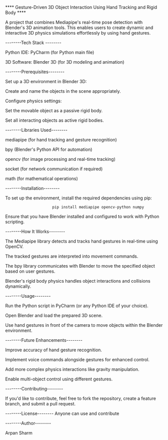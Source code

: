 **** Gesture-Driven 3D Object Interaction Using Hand Tracking and Rigid Body ****

A project that combines Mediapipe's real-time pose detection with Blender's 3D animation tools. This enables users to create dynamic and interactive 3D physics simulations effortlessly by using hand gestures.

--------Tech Stack --------

Python IDE: PyCharm (for Python main file)

3D Software: Blender 3D (for 3D modeling and animation)

--------Prerequisites--------

Set up a 3D environment in Blender 3D:

Create and name the objects in the scene appropriately.

Configure physics settings:

Set the movable object as a passive rigid body.

Set all interacting objects as active rigid bodies.

--------Libraries Used--------

mediapipe (for hand tracking and gesture recognition)

bpy (Blender's Python API for automation)

opencv (for image processing and real-time tracking)

socket (for network communication if required)

math (for mathematical operations)

--------Installation--------

To set up the environment, install the required dependencies using pip:

                         pip install mediapipe opencv-python numpy

Ensure that you have Blender installed and configured to work with Python scripting.

--------How It Works--------

The Mediapipe library detects and tracks hand gestures in real-time using OpenCV.

The tracked gestures are interpreted into movement commands.

The bpy library communicates with Blender to move the specified object based on user gestures.

Blender's rigid body physics handles object interactions and collisions dynamically.

--------Usage--------

Run the Python script in PyCharm (or any Python IDE of your choice).

Open Blender and load the prepared 3D scene.

Use hand gestures in front of the camera to move objects within the Blender environment.

--------Future Enhancements--------

Improve accuracy of hand gesture recognition.

Implement voice commands alongside gestures for enhanced control.

Add more complex physics interactions like gravity manipulation.

Enable multi-object control using different gestures.

--------Contributing--------

If you'd like to contribute, feel free to fork the repository, create a feature branch, and submit a pull request.

--------License--------
Anyone can use and contribute 

--------Author--------

Arpan Sharm
